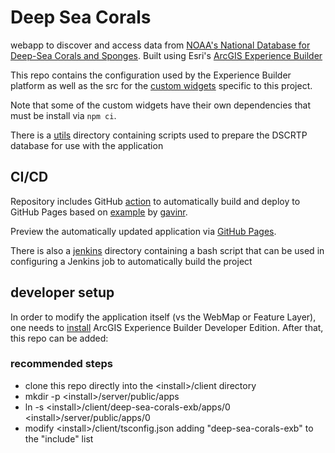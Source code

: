 # Deep Sea Corals

webapp to discover and access data from [NOAA's National Database for Deep-Sea Corals and Sponges](https://deepseacoraldata.noaa.gov/data). Built using Esri's [ArcGIS Experience Builder](https://developers.arcgis.com/experience-builder/)

This repo contains the configuration used by the Experience Builder platform as well as the src for the [custom widgets](widgets) specific to this project.

Note that some of the custom widgets have their own dependencies that must be install via ```npm ci```.

There is a [utils](utils) directory containing scripts used to prepare the DSCRTP database for use with the application

## CI/CD

Repository includes GitHub [action](.github/workflows/build-app.yml) to automatically build and deploy to GitHub Pages based on [example](https://github.com/gavinr/experience-builder-devops-example) by [gavinr](https://github.com/gavinr).

Preview the automatically updated application via [GitHub Pages](https://ci-cmg.github.io/deep-sea-corals-exb/).

There is also a [jenkins](jenkins) directory containing a bash script that can be used in configuring a Jenkins job to automatically build the project

## developer setup

In order to modify the application itself (vs the WebMap or Feature Layer), one needs to [install](https://developers.arcgis.com/experience-builder/guide/install-guide/) ArcGIS Experience Builder Developer Edition. After that, this repo can be added:

### recommended steps

* clone this repo directly into the &lt;install&gt;/client directory
* mkdir -p &lt;install&gt;/server/public/apps
* ln -s &lt;install&gt;/client/deep-sea-corals-exb/apps/0 &lt;install&gt;/server/public/apps/0
* modify &lt;install&gt;/client/tsconfig.json adding "deep-sea-corals-exb" to the "include" list
